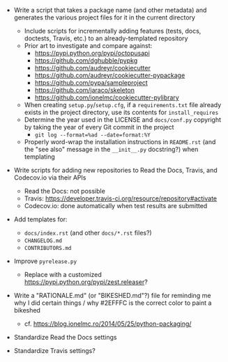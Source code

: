 - Write a script that takes a package name (and other metadata) and generates
  the various project files for it in the current directory
    - Include scripts for incrementally adding features (tests, docs, doctests,
      Travis, etc.) to an already-templated repository
    - Prior art to investigate and compare against:
        - https://pypi.python.org/pypi/octopusapi
        - https://github.com/dghubble/pypkg
        - https://github.com/audreyr/cookiecutter
        - https://github.com/audreyr/cookiecutter-pypackage
        - https://github.com/pypa/sampleproject
        - https://github.com/jaraco/skeleton
        - https://github.com/ionelmc/cookiecutter-pylibrary
    - When creating `setup.py`/`setup.cfg`, if a `requirements.txt` file
      already exists in the project directory, use its contents for
      `install_requires`
    - Determine the year used in the LICENSE and `docs/conf.py` copyright by
      taking the year of every Git commit in the project
        - `git log --format=%ad --date=format:%Y`
    - Properly word-wrap the installation instructions in `README.rst` (and the
      "see also" message in the `__init__.py` docstring?) when templating

- Write scripts for adding new repositories to Read the Docs, Travis, and
  Codecov.io via their APIs
    - Read the Docs: not possible
    - Travis: <https://developer.travis-ci.org/resource/repository#activate>
    - Codecov.io: done automatically when test results are submitted
- Add templates for:
    - `docs/index.rst` (and other `docs/*.rst` files?)
    - `CHANGELOG.md`
    - `CONTRIBUTORS.md`
- Improve `pyrelease.py`
    - Replace with a customized <https://pypi.python.org/pypi/zest.releaser>?

- Write a "RATIONALE.md" (or "BIKESHED.md"?) file for reminding me why I did
  certain things / why #2EFFFC is the correct color to paint a bikeshed
    - cf. <https://blog.ionelmc.ro/2014/05/25/python-packaging/>
- Standardize Read the Docs settings
- Standardize Travis settings?
